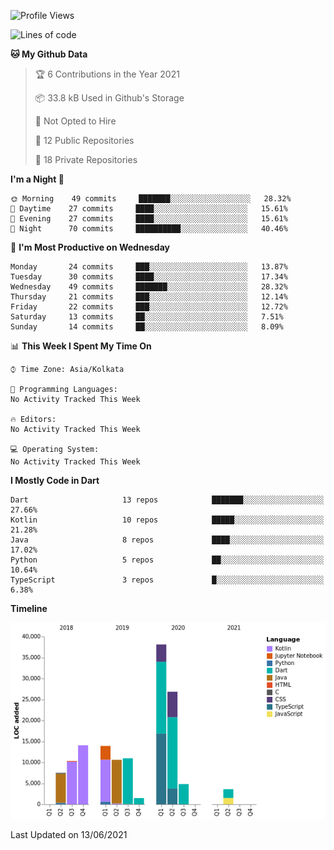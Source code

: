 <!--START_SECTION:waka-->
![Profile Views](http://img.shields.io/badge/Profile%20Views-2-blue)

![Lines of code](https://img.shields.io/badge/From%20Hello%20World%20I%27ve%20Written-142140%20lines%20of%20code-blue)

**🐱 My Github Data** 

> 🏆 6 Contributions in the Year 2021
 > 
> 📦 33.8 kB Used in Github's Storage 
 > 
> 🚫 Not Opted to Hire
 > 
> 📜 12 Public Repositories 
 > 
> 🔑 18 Private Repositories  
 > 
**I'm a Night 🦉** 

```text
🌞 Morning    49 commits     ███████░░░░░░░░░░░░░░░░░░   28.32% 
🌆 Daytime    27 commits     ████░░░░░░░░░░░░░░░░░░░░░   15.61% 
🌃 Evening    27 commits     ████░░░░░░░░░░░░░░░░░░░░░   15.61% 
🌙 Night      70 commits     ██████████░░░░░░░░░░░░░░░   40.46%

```
📅 **I'm Most Productive on Wednesday** 

```text
Monday       24 commits     ███░░░░░░░░░░░░░░░░░░░░░░   13.87% 
Tuesday      30 commits     ████░░░░░░░░░░░░░░░░░░░░░   17.34% 
Wednesday    49 commits     ███████░░░░░░░░░░░░░░░░░░   28.32% 
Thursday     21 commits     ███░░░░░░░░░░░░░░░░░░░░░░   12.14% 
Friday       22 commits     ███░░░░░░░░░░░░░░░░░░░░░░   12.72% 
Saturday     13 commits     ██░░░░░░░░░░░░░░░░░░░░░░░   7.51% 
Sunday       14 commits     ██░░░░░░░░░░░░░░░░░░░░░░░   8.09%

```


📊 **This Week I Spent My Time On** 

```text
⌚︎ Time Zone: Asia/Kolkata

💬 Programming Languages: 
No Activity Tracked This Week

🔥 Editors: 
No Activity Tracked This Week

💻 Operating System: 
No Activity Tracked This Week

```

**I Mostly Code in Dart** 

```text
Dart                     13 repos            ███████░░░░░░░░░░░░░░░░░░   27.66% 
Kotlin                   10 repos            █████░░░░░░░░░░░░░░░░░░░░   21.28% 
Java                     8 repos             ████░░░░░░░░░░░░░░░░░░░░░   17.02% 
Python                   5 repos             ██░░░░░░░░░░░░░░░░░░░░░░░   10.64% 
TypeScript               3 repos             █░░░░░░░░░░░░░░░░░░░░░░░░   6.38%

```


**Timeline**

![Chart not found](https://raw.githubusercontent.com/prabhatdev/prabhatdev/master/charts/bar_graph.png) 


 Last Updated on 13/06/2021
<!--END_SECTION:waka-->

